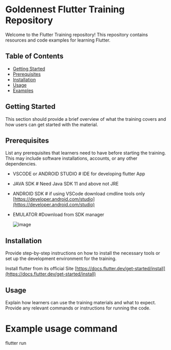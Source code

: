 # Goldennest Flutter Training Repository

Welcome to the Flutter Training repository! This repository contains resources and code examples for learning Flutter.

## Table of Contents

- [Getting Started](#getting-started)
- [Prerequisites](#prerequisites)
- [Installation](#installation)
- [Usage](#usage)
- [Examples](#examples)

## Getting Started

This section should provide a brief overview of what the training covers and how users can get started with the material.

## Prerequisites

List any prerequisites that learners need to have before starting the training. This may include software installations, accounts, or any other dependencies.
- VSCODE or ANDROID STUDIO # IDE for developing flutter App
- JAVA SDK # Need Java SDK 11 and above not JRE
- ANDROID SDK # if using VSCode download cmdline tools only [https://developer.android.com/studio](https://developer.android.com/studio)
- EMULATOR #Download from SDK manager

  ![image](https://github.com/goldennest/goldennest/assets/153526589/375f10fb-acac-4c6e-95c5-3bdb7983de8d)


## Installation

Provide step-by-step instructions on how to install the necessary tools or set up the development environment for the training.

Install flutter from its official Site [https://docs.flutter.dev/get-started/install](https://docs.flutter.dev/get-started/install)


## Usage

Explain how learners can use the training materials and what to expect. Provide any relevant commands or instructions for running the code.
  # Example usage command
  flutter run
